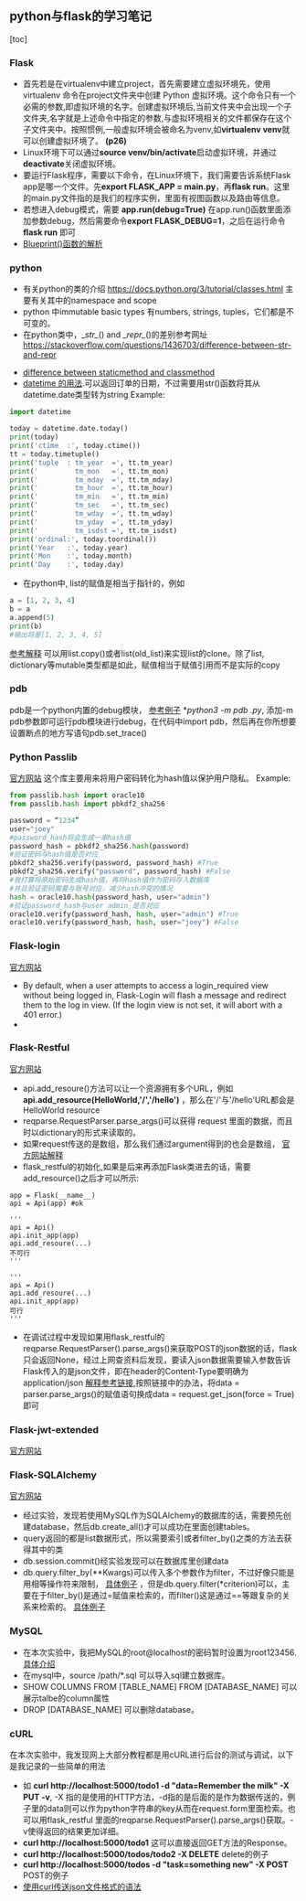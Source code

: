 ## python与flask的学习笔记

[toc]

### Flask

+ 首先若是在virtualenv中建立project，首先需要建立虚拟环境先，使用 virtualenv 命令在project文件夹中创建 Python 虚拟环境。这个命令只有一个必需的参数,即虚拟环境的名字。创建虚拟环境后,当前文件夹中会出现一个子文件夹,名字就是上述命令中指定的参数,与虚拟环境相关的文件都保存在这个子文件夹中。按照惯例,一般虚拟环境会被命名为venv,如**virtualenv venv**就可以创建虚拟环境了。 **(p26)**
+ Linux环境下可以通过**source venv/bin/activate**启动虚拟环境，并通过**deactivate**关闭虚拟环境。
+ 要运行Flask程序，需要以下命令，在Linux环境下，我们需要告诉系统Flask app是哪一个文件。先**export FLASK_APP = main.py**，再**flask run**。这里的main.py文件指的是我们的程序实例，里面有视图函数以及路由等信息。
+ 若想进入debug模式，需要 **app.run(debug=True)** 在app.run()函数里面添加参数debug，然后需要命令**export FLASK_DEBUG=1**，之后在运行命令 **flask run** 即可
+ [Blueprint()函数的解析](https://stackoverflow.com/questions/24420857/what-are-flask-blueprints-exactly)



### python
* 有关python的类的介绍 https://docs.python.org/3/tutorial/classes.html 主要有关其中的namespace and scope
* python 中immutable basic types 有numbers, strings, tuples，它们都是不可变的。
* 在python类中，\__str\__() and \__repr\__()的差别参考网址 https://stackoverflow.com/questions/1436703/difference-between-str-and-repr
+ [difference between staticmethod and classmethod](https://stackoverflow.com/questions/136097/what-is-the-difference-between-staticmethod-and-classmethod-in-python)
+ [datetime 的用法](https://pymotw.com/3/datetime/).可以返回订单的日期，不过需要用str()函数将其从datetime.date类型转为string
Example:
```python
import datetime

today = datetime.date.today()
print(today)
print('ctime  :', today.ctime())
tt = today.timetuple()
print('tuple  : tm_year  =', tt.tm_year)
print('         tm_mon   =', tt.tm_mon)
print('         tm_mday  =', tt.tm_mday)
print('         tm_hour  =', tt.tm_hour)
print('         tm_min   =', tt.tm_min)
print('         tm_sec   =', tt.tm_sec)
print('         tm_wday  =', tt.tm_wday)
print('         tm_yday  =', tt.tm_yday)
print('         tm_isdst =', tt.tm_isdst)
print('ordinal:', today.toordinal())
print('Year   :', today.year)
print('Mon    :', today.month)
print('Day    :', today.day)
```

+ 在python中, list的赋值是相当于指针的，例如

```python
a = [1, 2, 3, 4]
b = a
a.append(5)
print(b)
#输出将是[1, 2, 3, 4, 5]
```

[参考解释](https://stackoverflow.com/questions/2612802/how-to-clone-or-copy-a-list) 可以用list.copy()或者list(old_list)来实现list的clone。除了list, dictionary等mutable类型都是如此，赋值相当于赋值引用而不是实际的copy

### pdb
pdb是一个python内置的debug模块， [参考例子](https://pymotw.com/3/pdb/)
**python3 -m pdb *.py**, 添加-m pdb参数即可运行pdb模块进行debug，在代码中import pdb，然后再在你所想要设置断点的地方写语句pdb.set_trace()


### Python Passlib
[官方网站](https://passlib.readthedocs.io)
这个库主要用来将用户密码转化为hash值以保护用户隐私。
Example:
```python
from passlib.hash import oracle10
from passlib.hash import pbkdf2_sha256

password = “1234”
user="joey"
#password_hash将会生成一串hash值
password_hash = pbkdf2_sha256.hash(password)
#验证密码与hash值是否对应
pbkdf2_sha256.verify(password, password_hash) #True
pbkdf2_sha256.verify("password", password_hash) #False
#我打算将原始密码生成hash值，再将hash值作为密码存入数据库
#并且验证密码需要与账号对应，减少hash冲突的情况
hash = oracle10.hash(password_hash, user="admin")
#验证password_hash与user admin 是否对应
oracle10.verify(password_hash, hash, user="admin") #True
oracle10.verify(password_hash, hash, user="joey") #False
```

### Flask-login
[官方网站](https://flask-login.readthedocs.io/en/latest/)
+ By default, when a user attempts to access a login_required view without being logged in, Flask-Login will flash a message and redirect them to the log in view. (If the login view is not set, it will abort with a 401 error.)
+

### Flask-Restful
[官方网站](https://flask-restful.readthedocs.io/en/latest/)
* api.add_resoure()方法可以让一个资源拥有多个URL，例如 **api.add_resource(HelloWorld,'/','/hello')** ，那么在'/'与'/hello'URL都会是HelloWorld resource
* reqparse.RequestParser.parse_args()可以获得 request 里面的数据，而且时以dictionary的形式来读取的。
* 如果request传送的是数组，那么我们通过argument得到的也会是数组， [官方网站解释](https://flask-restful.readthedocs.io/en/0.3.5/reqparse.html)
* flask_restful的初始化,如果是后来再添加Flask类进去的话，需要add_resource()之后才可以所示:

```python3
app = Flask(__name__)
api = Api(app) #ok

'''
api = Api()
api.init_app(app)
api.add_resoure(...)
不可行
'''

'''
api = Api()
api.add_resoure(...)
api.init_app(app)
可行
'''
```

* 在调试过程中发现如果用flask_restful的reqparse.RequestParser().parse_args()来获取POST的json数据的话，flask只会返回None，经过上网查资料后发现，要读入json数据需要输入参数告诉Flask传入的是json文件，即在header的Content-Type要明确为application/json [解释参考链接](https://stackoverflow.com/questions/30491841/python-flask-restful-post-not-taking-json-arguments?noredirect=1),按照链接中的办法，将data = parser.parse_args()的赋值语句换成data = request.get_json(force = True)即可


### Flask-jwt-extended
[官方网站](https://flask-jwt-extended.readthedocs.io/en/latest)

### Flask-SQLAlchemy
[官方网站](http://www.pythondoc.com/flask-sqlalchemy/index.html)
+ 经过实验，发现若使用MySQL作为SQLAlchemy的数据库的话，需要预先创建database，然后db.create_all()才可以成功在里面创建tables。
+ query返回的都是list数据形式，所以需要索引或者filter_by()之类的方法去获得其中的类
+ db.session.commit()经实验发现可以在数据库里创建data
+ db.query.filter_by(**Kwargs)可以传入多个参数作为filter，不过好像只能是用相等操作符来限制， [具体例子](http://docs.sqlalchemy.org/en/latest/orm/query.html#sqlalchemy.orm.query.Query.filter_by) ，但是db.query.filter(*criterion)可以，主要在于filter_by()是通过=赋值来检索的，而filter()这是通过==等跟复杂的关系来检索的。 [具体例子](http://docs.sqlalchemy.org/en/latest/orm/query.html#sqlalchemy.orm.query.Query.filter)

### MySQL
+ 在本次实验中，我把MySQL的root@localhost的密码暂时设置为root123456.[具体介绍](https://www.cnblogs.com/fireporsche/p/8535002.html)
+ 在mysql中，source /path/*.sql 可以导入sql建立数据库。
+ SHOW COLUMNS FROM [TABLE_NAME] FROM [DATABASE_NAME] 可以展示talbe的column属性
+ DROP [DATABASE_NAME] 可以删除database。

### cURL
在本次实验中，我发现网上大部分教程都是用cURL进行后台的测试与调试，以下是我记录的一些简单的用法
+ 如 **curl http://localhost:5000/todo1 -d "data=Remember the milk" -X PUT -v**, -X 指的是使用的HTTP方法，-d指的是后面的是作为数据传送的，例子里的data则可以作为python字符串的key从而在request.form里面检索。也可以用flask_restful 里面的reqparse.RequestParser().parse_args()获取。-v使得返回的结果更加详细。
+ **curl http://localhost:5000/todo1** 这可以直接返回GET方法的Response。
+ **curl http://localhost:5000/todos/todo2 -X DELETE** delete的例子
+ **curl http://localhost:5000/todos -d "task=something new" -X POST** POST的例子
+ [使用curl传送json文件格式的语法](https://stackoverflow.com/questions/7172784/how-to-post-json-data-with-curl-from-terminal-commandline-to-test-spring-rest)
